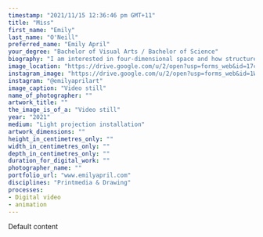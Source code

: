 ```yaml
---
timestamp: "2021/11/15 12:36:46 pm GMT+11"
title: "Miss"
first_name: "Emily"
last_name: "O'Neill"
preferred_name: "Emily April"
your_degree: "Bachelor of Visual Arts / Bachelor of Science"
biography: "I am interested in four-dimensional space and how structures change as time (t) changes. 4D space can be viewed as it's intersections with 3D space. If you imagine a piece of paper and a cube passes through it, if you have the view of the piece of paper you can't perceive the structure of the cube in 3D space, only its intersection with the 2D paper. I have used spatial practice and projection to explore my perception of the limitations of time and space during COVID-19 lockdown periods. I use multiple light sources as a way at gaining multiple perspectives of the space. The projections are confined within my bedroom, investigating the limitations of the space I occupied during social isolation"
image_location: "https://drive.google.com/u/2/open?usp=forms_web&id=17cwpYR9BRyVfdzQs-fHQ308vWJyBSWMu"
instagram_image: "https://drive.google.com/u/2/open?usp=forms_web&id=1WB2PAULN32G3VipRE4b80dM3wG9uq6H6"
instagram: "@emilyaprilart"
image_caption: "Video still"
name_of_photographer: ""
artwork_title: ""
the_image_is_of_a: "Video still"
year: "2021"
medium: "Light projection installation"
artwork_dimensions: ""
height_in_centimetres_only: ""
width_in_centimetres_only: ""
depth_in_centimetres_only: ""
duration_for_digital_work: ""
photographer_name: ""
portfolio_url: "www.emilyapril.com"
disciplines: "Printmedia & Drawing"
processes:
- Digital video
- animation
---
```


Default content